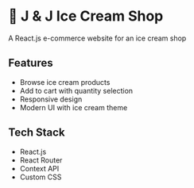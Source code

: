 # 🍦 J & J Ice Cream Shop

A React.js e-commerce website for an ice cream shop

## Features

- Browse ice cream products
- Add to cart with quantity selection
- Responsive design
- Modern UI with ice cream theme

## Tech Stack

- React.js
- React Router
- Context API
- Custom CSS

